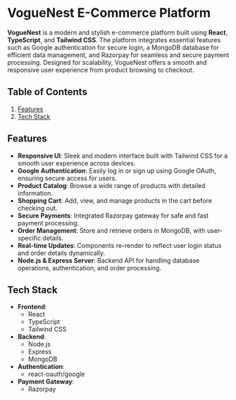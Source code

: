 # VogueNest E-Commerce Platform

**VogueNest** is a modern and stylish e-commerce platform built using **React**, **TypeScript**, and **Tailwind CSS**. The platform integrates essential features such as Google authentication for secure login, a MongoDB database for efficient data management, and Razorpay for seamless and secure payment processing. Designed for scalability, VogueNest offers a smooth and responsive user experience from product browsing to checkout.

## Table of Contents

1. [Features](#features)
2. [Tech Stack](#tech-stack)

## Features

- **Responsive UI**: Sleek and modern interface built with Tailwind CSS for a smooth user experience across devices.
- **Google Authentication**: Easily log in or sign up using Google OAuth, ensuring secure access for users.
- **Product Catalog**: Browse a wide range of products with detailed information.
- **Shopping Cart**: Add, view, and manage products in the cart before checking out.
- **Secure Payments**: Integrated Razorpay gateway for safe and fast payment processing.
- **Order Management**: Store and retrieve orders in MongoDB, with user-specific details.
- **Real-time Updates**: Components re-render to reflect user login status and order details dynamically.
- **Node.js & Express Server**: Backend API for handling database operations, authentication, and order processing.

## Tech Stack

- **Frontend**:
  - React
  - TypeScript
  - Tailwind CSS
- **Backend**:
  - Node.js
  - Express
  - MongoDB
- **Authentication**:
  - react-oauth/google
- **Payment Gateway**:
  - Razorpay
